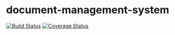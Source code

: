 # document-management-system

[![Build Status](https://travis-ci.org/andela-skieha/document-management-system.svg?branch=master)](https://travis-ci.org/andela-skieha/document-management-system)
[![Coverage Status](https://coveralls.io/repos/github/andela-skieha/document-management-system/badge.svg?branch=master)](https://coveralls.io/github/andela-skieha/document-management-system?branch=master)
